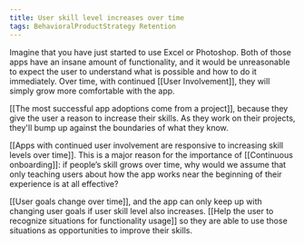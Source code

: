 ```yaml
---
title: User skill level increases over time
tags: BehavioralProductStrategy Retention
---
```

Imagine that you have just started to use Excel or Photoshop. Both of those apps have an insane amount of functionality, and it would be unreasonable to expect the user to understand what is possible and how to do it immediately. Over time, with continued [[User Involvement]], they will simply grow more comfortable with the app.

[[The most successful app adoptions come from a project]], because they give the user a reason to increase their skills. As they work on their projects, they'll bump up against the boundaries of what they know.

[[Apps with continued user involvement are responsive to increasing skill levels over time]]. This is a major reason for the importance of [[Continuous onboarding]]: if people’s skill grows over time, why would we assume that only teaching users about how the app works near the beginning of their experience is at all effective?

[[User goals change over time]], and the app can only keep up with changing user goals if user skill level also increases. [[Help the user to recognize situations for functionality usage]] so they are able to use those situations as opportunities to improve their skills.




